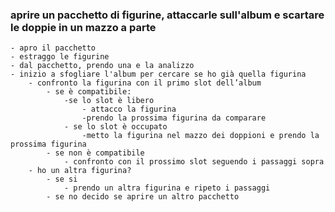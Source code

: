 ### aprire un pacchetto di figurine, attaccarle sull'album e scartare le doppie in un mazzo a parte

    - apro il pacchetto
    - estraggo le figurine
    - dal pacchetto, prendo una e la analizzo 
    - inizio a sfogliare l'album per cercare se ho già quella figurina
        - confronto la figurina con il primo slot dell’album
            - se è compatibile:
                -se lo slot è libero
                    - attacco la figurina
                    -prendo la prossima figurina da comparare
                - se lo slot è occupato
                    -metto la figurina nel mazzo dei doppioni e prendo la prossima figurina
            - se non è compatibile		
                - confronto con il prossimo slot seguendo i passaggi sopra
        - ho un altra figurina?
            - se si 
                - prendo un altra figurina e ripeto i passaggi
            - se no decido se aprire un altro pacchetto			



